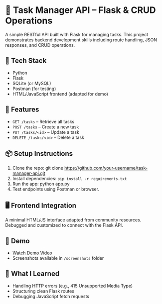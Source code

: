 # 🧩 Task Manager API – Flask & CRUD Operations

A simple RESTful API built with Flask for managing tasks. This project demonstrates backend development skills including route handling, JSON responses, and CRUD operations.

## 🔧 Tech Stack
- Python
- Flask
- SQLite (or MySQL)
- Postman (for testing)
- HTML/JavaScript frontend (adapted for demo)

## 🚀 Features
- `GET /tasks` – Retrieve all tasks
- `POST /tasks` – Create a new task
- `PUT /tasks/<id>` – Update a task
- `DELETE /tasks/<id>` – Delete a task

## 📦 Setup Instructions
1. Clone the repo:
 git clone https://github.com/your-username/task-manager-api.git
2. Install dependencies:
     `
   pip install -r requirements.txt
   `
3. Run the app:
   python app.py
4. Test endpoints using Postman or browser.

## 🖥️ Frontend Integration
A minimal HTML/JS interface adapted from community resources. Debugged and customized to connect with the Flask API.

## 📸 Demo
- [Watch Demo Video](#)
- Screenshots available in `/screenshots` folder

## 🧠 What I Learned
- Handling HTTP errors (e.g., 415 Unsupported Media Type)
- Structuring clean Flask routes
- Debugging JavaScript fetch requests
   
